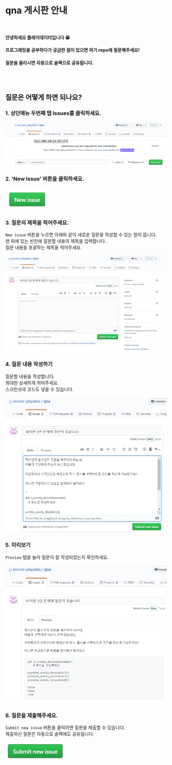 # qna 게시판 안내
<br/>

#### 안녕하세요 플레이데이터입니다 😁
#### 프로그래밍을 공부하다가 궁금한 점이 있으면 여기 repo에 질문해주세요! 
#### 질문을 올리시면 자동으로 슬랙으로 공유됩니다. 
<br/><br/>

## 질문은 어떻게 하면 되나요?
### 1. 상단메뉴 두번째 탭 Issues를 클릭하세요.

![Menu](./images/menu.jpg)
<br/>

### 2. 'New Issue' 버튼을 클릭하세요. 

![Btn](./images/newissuebtn.jpg)
<br/>

### 3. 질문의 제목을 적어주세요. 

`New issue` 버튼을 누르면 아래와 같이 새로운 질문을 작성할 수 있는 창이 뜹니다.<br/>
맨 위에 있는 빈칸에 질문할 내용의 제목을 입력합니다.<br/>
질문 내용을 포괄하는 제목을 적어주세요.

![Title](./images/title.jpg)
<br/>

### 4. 질문 내용 작성하기

질문할 내용을 작성합니다.<br/>
최대한 상세하게 적어주세요. <br/>
스크린샷과 코드도 넣을 수 있습니다. 

![Content](./images/contents.jpg)
<br/>

### 5. 미리보기

`Preview` 탭을 눌러 질문이 잘 작성되었는지 확인하세요.

![Preview](./images/preview.jpg)
<br/>

### 6. 질문을 제출해주세요.

`Submit new issue` 버튼을 클릭하면 질문을 제출할 수 있습니다. <br/>
제출하신 질문은 자동으로 슬랙에도 공유됩니다. 

![Submit](./images/submit.jpg)
